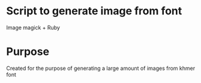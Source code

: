 # Script to generate image from font

Image magick + Ruby

# Purpose
Created for the purpose of generating a large amount of images from khmer font


